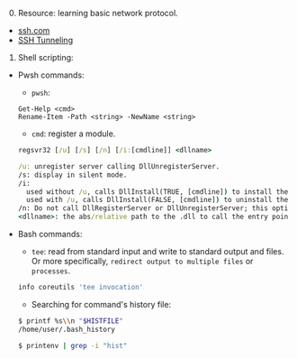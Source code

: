 0. Resource: learning basic network protocol.

- [ssh.com](https://www.ssh.com/academy)
- [SSH Tunneling](https://www.ssh.com/academy/ssh/tunneling/example)

1. Shell scripting:

- Pwsh commands:

	+ `pwsh`:

	```pwsh
	Get-Help <cmd>
	Rename-Item -Path <string> -NewName <string>
	```

	+ `cmd`: register a module.

	```cmd
	regsvr32 [/u] [/s] [/n] [/i:[cmdline]] <dllname>

	/u: unregister server calling DllUnregisterServer.
	/s: display in silent mode.
	/i:
      used without /u, calls DllInstall(TRUE, [cmdline]) to install the .dll, after a successfull call to DllRegisterServer.
      used with /u, calls DllInstall(FALSE, [cmdline]) to uninstall the .dll and DllUnregisterServer if DllInstall was successfull.
	/n: Do not call DllRegisterServer or DllUnregisterServer; this option must be used with /i.
	<dllname>: the abs/relative path to the .dll to call the entry points on.
	```

- Bash commands:

	+ `tee`: read from standard input and write to standard output and files.
    Or more specifically, `redirect output to multiple files` or `processes`.

  ```bash
  info coreutils 'tee invocation'
  ```

  + Searching for command's history file:

  ```bash
  $ printf %s\\n "$HISTFILE"
  /home/user/.bash_history

  $ printenv | grep -i "hist"
  ```